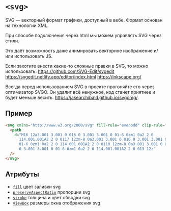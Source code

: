 # `<svg>`

SVG — векторный формат графики, доступный в вебе. Формат основан на технологии XML.

При способе подключения через html мы можем управлять SVG через стили.

Это даёт возможность даже анимировать векторное изображение и/или использовать JS.

Если захотите внести какие-то сложные правки в SVG, то можно использовать:
https://github.com/SVG-Edit/svgedit
https://svgedit.netlify.app/editor/index.html
https://inkscape.org/

Всегда перед использованием SVG в проекте прогоняйте его через оптимизатор SVGO. Он удалит всё ненужное, код станет приятнее и будет меньше весить. https://jakearchibald.github.io/svgomg/.

## Пример

```html
<svg xmlns="http://www.w3.org/2000/svg" fill-rule="evenodd" clip-rule="evenodd" viewBox="0 0 24 24">
  <path
    d="M16 12a3.001 3.001 0 016 0 3.001 3.001 0 01-6 0zm1 0a2 2 0
      114.001.001A2 2 0 0117 12zm-8 0a3.001 3.001 0 016 0 3.001 3.001 0
      01-6 0zm1 0a2 2 0 114.001.001A2 2 0 0110 12zm-8 0a3.001 3.001 0 016
      0 3.001 3.001 0 01-6 0zm1 0a2 2 0 114.001.001A2 2 0 013 12z"
  />
</svg>
```

## Атрибуты

- [`fill`](../Attrubutes/fill.md) цвет заливки svg
- [`preserveAspectRatio`](../Attrubutes/preserveAspectRatio.md) пропорции svg
- [`stroke`](../Attrubutes/stroke.md) толщина и цвет обводки svg
- [`viewBox`](../Attrubutes/viewBox.md) размеры окна отображения svg
